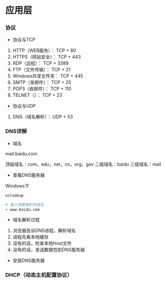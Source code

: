 # 应用层


### 协议

* 协议与TCP

1. HTTP（WEB服务）： TCP + 80
2. HTTPS（网站安全）： TCP + 443
3. RDP（远程）： TCP + 3389
4. FTP（文件传输）： TCP + 21
5. Windows共享文件夹： TCP + 445
6. SMTP（发邮件）： TCP + 25
7. POP3（收邮件）： TCP + 110
8. TELNET（）： TCP + 23

* 协议与UDP

1. DNS（域名解析）： UDP + 53


### DNS详解

* 域名

mail.baidu.com

顶级域名：com，edu，net，cn，org，gov
二级域名：baidu
三级域名：mail

* 查看DNS服务器

Windows下

```sh
nslookup

# 输入想要解析的域名
> www.baidu.com
```

* 域名解析过程

1. 浏览器告诉DNS进程，解析域名
2. 进程先看本地缓存
3. 没有的话，检查本地Host文件
4. 没有的话，发送数据包到DNS服务器

* 安装DNS服务器


### DHCP（动态主机配置协议）
